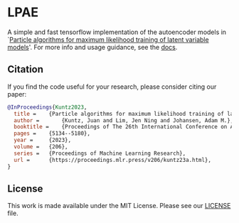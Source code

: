 # LPAE

A simple and fast tensorflow implementation of the autoencoder models in 
`[Particle algorithms for maximum likelihood training of latent 
variable models](https://proceedings.mlr.press/v206/kuntz23a.html)'. For more 
info and usage guidance, see the 
[docs](https://readthedocs.org/projects/lpae/).

## Citation
If you find the code useful for your research, please consider citing our 
paper:

```bib
@InProceedings{Kuntz2023,
  title = 	 {Particle algorithms for maximum likelihood training of latent variable models},
  author =       {Kuntz, Juan and Lim, Jen Ning and Johansen, Adam M.},
  booktitle = 	 {Proceedings of The 26th International Conference on Artificial Intelligence and Statistics},
  pages = 	 {5134--5180},
  year = 	 {2023},
  volume = 	 {206},
  series = 	 {Proceedings of Machine Learning Research},
  url = 	 {https://proceedings.mlr.press/v206/kuntz23a.html},
}
```

## License

This work is made available under the MIT License. Please see our 
[LICENSE](./LICENSE) file.